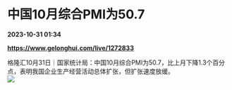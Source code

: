 # 中国10月综合PMI为50.7

**2023-10-31 01:34**

**https://www.gelonghui.com/live/1272833**

格隆汇10月31日｜国家统计局：中国10月综合PMI为50.7，比上月下降1.3个百分点，表明我国企业生产经营活动总体扩张，但扩张速度放缓。  
![](https://img5.gelonghui.com/live/f957d-7646a6f1-c23d-483c-a52a-1a34cad58041.png)